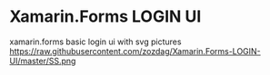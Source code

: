 # Xamarin.Forms LOGIN UI
 xamarin.forms basic login ui with svg pictures
https://raw.githubusercontent.com/zozdag/Xamarin.Forms-LOGIN-UI/master/SS.png
